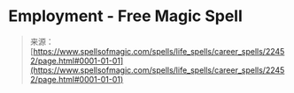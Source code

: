 <!--yml
category: 未分类
date: 2024-06-12 19:06:46
-->

# Employment - Free Magic Spell

> 来源：[https://www.spellsofmagic.com/spells/life_spells/career_spells/22452/page.html#0001-01-01](https://www.spellsofmagic.com/spells/life_spells/career_spells/22452/page.html#0001-01-01)